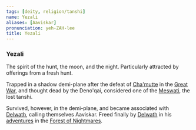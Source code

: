 ```yaml
---
tags: [deity, religion/tanshi]
name: Yezali
aliases: [Aaviskar]
pronunciation: yeh-ZAH-lee
title: Yezali
---
```

### Yezali

The spirit of the hunt, the moon, and the night. Particularly attracted by offerings from a fresh hunt. 

Trapped in a shadow demi-plane after the defeat of [Cha'mutte](<../../../../people/extraplanar-powers/cha-mutte.md>) in the [Great War](<../../../../events/1500s/great-war.md>), and thought dead by the Deno'qai, considered one of the [Meswati](<./meswati.md>), the lost tanshi. 


Survived, however, in the demi-plane, and became associated with [Delwath](<../../../../people/pcs/dunmar-fellowship/delwath.md>), calling themselves Aaviskar. Freed finally by [Delwath](<../../../../people/pcs/dunmar-fellowship/delwath.md>) in his [adventures](<../../../../campaigns/dunmari-frontier/session-notes/session-53-dufr.md>) in the [Forest of Nightmares](<../../../../gazetteer/far-north/forest-of-nightmares.md>).  


